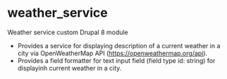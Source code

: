 # weather_service
Weather service custom Drupal 8 module

- Provides a service for displaying description of a current weather in a city via OpenWeatherMap API (https://openweathermap.org/api).
- Provides a field formatter for text input field (field type id: string) for displayinh current weather in a city.
